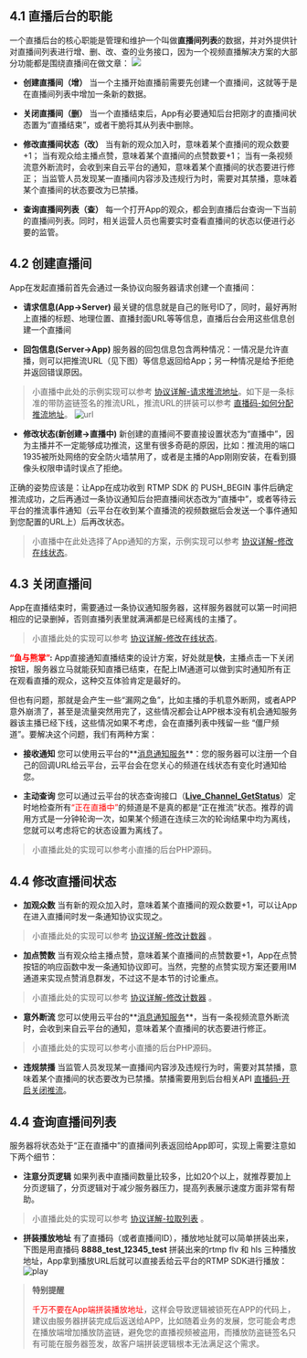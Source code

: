 ## 4.1 直播后台的职能
一个直播后台的核心职能是管理和维护一个叫做**直播间列表**的数据，并对外提供针对直播间列表进行增、删、改、查的业务接口，因为一个视频直播解决方案的大部分功能都是围绕直播间在做文章：
![](https://mc.qcloudimg.com/static/img/e8a2be9cf6c85a65d0cbdbaac0951228/image.png)

- **创建直播间（增）**
当一个主播开始直播前需要先创建一个直播间，这就等于是在直播间列表中增加一条新的数据。

- **关闭直播间（删）**
当一个直播结束后，App有必要通知后台把刚才的直播间状态置为“直播结束”，或者干脆将其从列表中删除。

- **修改直播间状态（改）**
当有新的观众加入时，意味着某个直播间的观众数要+1；
当有观众给主播点赞，意味着某个直播间的点赞数要+1；
当有一条视频流意外断流时，会收到来自云平台的通知，意味着某个直播间的状态要进行修正；
当监管人员发现某一直播间内容涉及违规行为时，需要对其禁播，意味着某个直播间的状态要改为已禁播。

- **查询直播间列表（查）**
每一个打开App的观众，都会到直播后台查询一下当前的直播间列表。同时，相关运营人员也需要实时查看直播间的状态以便进行必要的监管。


## 4.2 创建直播间
App在发起直播前首先会通过一条协议向服务器请求创建一个直播间：
- **请求信息(App->Server)**
最关键的信息就是自己的账号ID了，同时，最好再附上直播的标题、地理位置、直播封面URL等等信息，直播后台会用这些信息创建一个直播间

- **回包信息(Server->App)**
服务器的回包信息包含两种情况：一情况是允许直播，则可以把推流URL（见下图）等信息返回给App；另一种情况是给予拒绝并返回错误原因。
 > 小直播中此处的示例实现可以参考 [协议详解-请求推流地址](http://tce.fsphere.cn/doc/api/258/6454#1..E8.AF.B7.E6.B1.82.E7.9B.B4.E6.92.AD.E6.8E.A8.E6.B5.81.E5.9C.B0.E5.9D.80)。如下是一条标准的带防盗链签名的推流URL，推流URL的拼装可以参考 [直播码-如何分配推流地址](http://tce.fsphere.cn/doc/api/258/5649#2.-.E5.88.86.E9.85.8D.E6.8E.A8.E6.B5.81.E5.9C.B0.E5.9D.80)。
> ![url](https://mc.qcloudimg.com/static/img/6b4fd09ab2c7d6f1503070f8c994f4e0/image.png)

- **修改状态(新创建->直播中)**
新创建的直播间不要直接设置状态为“直播中”，因为主播并不一定能够成功推流，这里有很多奇葩的原因，比如：推流用的端口1935被所处网络的安全防火墙禁用了，或者是主播的App刚刚安装，在看到摄像头权限申请时误点了拒绝。

 正确的姿势应该是：让App在成功收到 RTMP SDK 的 PUSH_BEGIN 事件后确定推流成功，之后再通过一条协议通知后台把直播间状态改为“直播中”，或者等待云平台的推流事件通知（云平台在收到某个直播流的视频数据后会发送一个事件通知到您配置的URL上）后再改状态。
 > 小直播中在此处选择了App通知的方案，示例实现可以参考 [协议详解-修改在线状态](http://tce.fsphere.cn/doc/api/258/6454#2..E4.BF.AE.E6.94.B9.E5.9C.A8.E7.BA.BF.E7.8A.B6.E6.80.81)。

## 4.3 关闭直播间
App在直播结束时，需要通过一条协议通知服务器，这样服务器就可以第一时间把相应的记录删掉，否则直播列表里就满满都是已经离线的主播了。

> 小直播此处的实现可以参考 [协议详解-修改在线状态](http://tce.fsphere.cn/doc/api/258/6454#2..E4.BF.AE.E6.94.B9.E5.9C.A8.E7.BA.BF.E7.8A.B6.E6.80.81)。

**<font color='red'>“鱼与熊掌”</font>:** 
App直接通知直播结束的设计方案，好处就是**快**，主播点击一下关闭按钮，服务器立马就能获知直播已结束，在配上IM通道可以做到实时通知所有正在观看直播的观众，这种交互体验肯定是最好的。

但也有问题，那就是会产生一些“漏网之鱼”，比如主播的手机意外断网，或者APP意外崩溃了，甚至是流量突然用完了，这些情况都会让APP根本没有机会通知服务器该主播已经下线，这些情况如果不考虑，会在直播列表中残留一些 “僵尸频道”。要解决这个问题，我们有两种方案：

- **接收通知**
您可以使用云平台的**[消息通知服务](http://tce.fsphere.cn/doc/api/258/5957)**：您的服务器可以注册一个自己的回调URL给云平台，云平台会在您关心的频道在线状态有变化时通知给您。

- **主动查询**
您可以通过云平台的状态查询接口（**[Live_Channel_GetStatus](http://tce.fsphere.cn/doc/api/258/5958)**）定时地检查所有<font color='red'>“正在直播中”</font>的频道是不是真的都是“正在推流”状态。推荐的调用方式是一分钟轮询一次，如果某个频道在连续三次的轮询结果中均为离线，您就可以考虑将它的状态设置为离线了。

> 小直播此处的实现可以参考小直播的后台PHP源码。


## 4.4 修改直播间状态
- **加观众数**
当有新的观众加入时，意味着某个直播间的观众数要+1，可以让App在进入直播间时发一条通知协议实现之。
> 小直播此处的实现可以参考 [协议详解-修改计数器](http://tce.fsphere.cn/doc/api/258/6454#3..E4.BF.AE.E6.94.B9.E8.AE.A1.E6.95.B0.E5.99.A8) 。

- **加点赞数**
当有观众给主播点赞，意味着某个直播间的点赞数要+1，App在点赞按钮的响应函数中发一条通知协议即可。当然，完整的点赞实现方案还要用IM通道来实现点赞消息群发，不过这不是本节的讨论重点。
> 小直播此处的实现可以参考 [协议详解-修改计数器](http://tce.fsphere.cn/doc/api/258/6454#3..E4.BF.AE.E6.94.B9.E8.AE.A1.E6.95.B0.E5.99.A8) 。

- **意外断流**
您可以使用云平台的**[消息通知服务](http://tce.fsphere.cn/doc/api/258/5957)**，当有一条视频流意外断流时，会收到来自云平台的通知，意味着某个直播间的状态要进行修正。
> 小直播此处的实现可以参考小直播的后台PHP源码。

- **违规禁播**
当监管人员发现某一直播间内容涉及违规行为时，需要对其禁播，意味着某个直播间的状态要改为已禁播。禁播需要用到后台相关API [直播码-开启关闭推流](http://tce.fsphere.cn/doc/api/258/5959)。

## 4.4 查询直播间列表
服务器将状态处于“正在直播中”的直播间列表返回给App即可，实现上需要注意如下两个细节：
- **注意分页逻辑**
如果列表中直播间数量比较多，比如20个以上，就推荐要加上分页逻辑了，分页逻辑对于减少服务器压力，提高列表展示速度方面非常有帮助。
> 小直播此处的实现可以参考 [协议详解-拉取列表](http://tce.fsphere.cn/doc/api/258/6454#4..E6.8B.89.E5.8F.96.E5.88.97.E8.A1.A8) 。

- **拼装播放地址**
有了直播码（或者直播间ID），播放地址就可以简单拼装出来，下图是用直播码 **8888_test_12345_test** 拼装出来的rtmp flv 和 hls 三种播放地址，App拿到播放URL后就可以直接丢给云平台的RTMP SDK进行播放：
![play](https://mccdn.qcloud.com/static/img/8438aadc91d16a1f02921bb178881893/image.png)
> **特别提醒**
> 
> <font color='red'>千万不要在App端拼装播放地址</font>，这样会导致逻辑被锁死在APP的代码上，建议由服务器拼装完成后返送给APP，比如随着业务的发展，您可能会考虑在播放端增加播放防盗链，避免您的直播视频被盗用，而播放防盗链签名只有可能在服务器签发，故客户端拼装逻辑根本无法满足这个需求。

